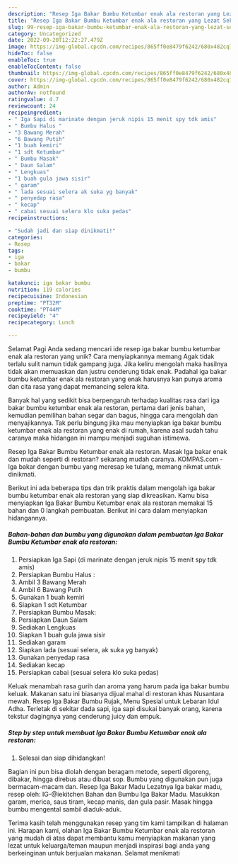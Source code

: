 ```yaml
---
description: "Resep Iga Bakar Bumbu Ketumbar enak ala restoran yang Lezat Sekali"
title: "Resep Iga Bakar Bumbu Ketumbar enak ala restoran yang Lezat Sekali"
slug: 99-resep-iga-bakar-bumbu-ketumbar-enak-ala-restoran-yang-lezat-sekali
category: Uncategorized
date: 2022-09-20T12:22:27.479Z
image: https://img-global.cpcdn.com/recipes/865ff0e8479f6242/680x482cq70/iga-bakar-bumbu-ketumbar-enak-ala-restoran-foto-resep-utama.jpg
hideToc: false
enableToc: true
enableTocContent: false
thumbnail: https://img-global.cpcdn.com/recipes/865ff0e8479f6242/680x482cq70/iga-bakar-bumbu-ketumbar-enak-ala-restoran-foto-resep-utama.jpg
cover: https://img-global.cpcdn.com/recipes/865ff0e8479f6242/680x482cq70/iga-bakar-bumbu-ketumbar-enak-ala-restoran-foto-resep-utama.jpg
author: Admin
authorAv: notfound
ratingvalue: 4.7
reviewcount: 24
recipeingredient:
- " Iga Sapi di marinate dengan jeruk nipis 15 menit spy tdk amis"
- " Bumbu Halus "
- "3 Bawang Merah"
- "6 Bawang Putih"
- "1 buah kemiri"
- "1 sdt Ketumbar"
- " Bumbu Masak"
- " Daun Salam"
- " Lengkuas"
- "1 buah gula jawa sisir"
- " garam"
- " lada sesuai selera ak suka yg banyak"
- " penyedap rasa"
- " kecap"
- " cabai sesuai selera klo suka pedas"
recipeinstructions:

- "Sudah jadi dan siap dinikmati!"
categories:
- Resep
tags:
- iga
- bakar
- bumbu

katakunci: iga bakar bumbu 
nutrition: 119 calories
recipecuisine: Indonesian
preptime: "PT32M"
cooktime: "PT44M"
recipeyield: "4"
recipecategory: Lunch

---
```



Selamat Pagi Anda sedang mencari ide resep iga bakar bumbu ketumbar enak ala restoran yang unik? Cara menyiapkannya memang Agak tidak terlalu sulit namun tidak gampang juga. Jika keliru mengolah maka hasilnya tidak akan memuaskan dan justru cenderung tidak enak. Padahal iga bakar bumbu ketumbar enak ala restoran yang enak harusnya kan punya aroma dan cita rasa yang dapat memancing selera kita.


Banyak hal yang sedikit bisa berpengaruh terhadap kualitas rasa dari iga bakar bumbu ketumbar enak ala restoran, pertama dari jenis bahan, kemudian pemilihan bahan segar dan bagus, hingga cara mengolah dan menyajikannya. Tak perlu bingung jika mau menyiapkan iga bakar bumbu ketumbar enak ala restoran yang enak di rumah, karena asal sudah tahu caranya maka hidangan ini mampu menjadi suguhan istimewa.

Resep Iga Bakar Bumbu Ketumbar enak ala restoran. Masak Iga bakar enak dan mudah seperti di restoran? sekarang mudah caranya. KOMPAS.com - Iga bakar dengan bumbu yang meresap ke tulang, memang nikmat untuk dinikmati.


Berikut ini ada beberapa tips dan trik praktis dalam mengolah iga bakar bumbu ketumbar enak ala restoran yang siap dikreasikan. Kamu bisa menyiapkan Iga Bakar Bumbu Ketumbar enak ala restoran memakai 15 bahan dan 0 langkah pembuatan. Berikut ini cara dalam menyiapkan hidangannya.

<!--inarticleads1-->

##### Bahan-bahan dan bumbu yang digunakan dalam pembuatan Iga Bakar Bumbu Ketumbar enak ala restoran:

1. Persiapkan  Iga Sapi (di marinate dengan jeruk nipis 15 menit spy tdk amis)
1. Persiapkan  Bumbu Halus :
1. Ambil 3 Bawang Merah
1. Ambil 6 Bawang Putih
1. Gunakan 1 buah kemiri
1. Siapkan 1 sdt Ketumbar
1. Persiapkan  Bumbu Masak:
1. Persiapkan  Daun Salam
1. Sediakan  Lengkuas
1. Siapkan 1 buah gula jawa sisir
1. Sediakan  garam
1. Siapkan  lada (sesuai selera, ak suka yg banyak)
1. Gunakan  penyedap rasa
1. Sediakan  kecap
1. Persiapkan  cabai (sesuai selera klo suka pedas)


Keluak menambah rasa gurih dan aroma yang harum pada iga bakar bumbu keluak. Makanan satu ini biasanya dijual mahal di restoran khas Nusantara mewah. Resep Iga Bakar Bumbu Rujak, Menu Spesial untuk Lebaran Idul Adha. Terletak di sekitar dada sapi, iga sapi disukai banyak orang, karena tekstur dagingnya yang cenderung juicy dan empuk. 

<!--inarticleads2-->

##### Step by step untuk membuat Iga Bakar Bumbu Ketumbar enak ala restoran:


1. Selesai dan siap dihidangkan!

Bagian ini pun bisa diolah dengan beragam metode, seperti digoreng, dibakar, hingga direbus atau dibuat sop. Bumbu yang digunakan pun juga bermacam-macam dan. Resep Iga Bakar Madu Lezatnya Iga bakar madu, resep oleh: IG-@iekitchen Bahan dan Bumbu Iga Bakar Madu. Masukkan garam, merica, saus tiram, kecap manis, dan gula pasir. Masak hingga bumbu mengental sambil diaduk-aduk. 

Terima kasih telah menggunakan resep yang tim kami tampilkan di halaman ini. Harapan kami, olahan Iga Bakar Bumbu Ketumbar enak ala restoran yang mudah di atas dapat membantu kamu menyiapkan makanan yang lezat untuk keluarga/teman maupun menjadi inspirasi bagi anda yang berkeinginan untuk berjualan makanan. Selamat menikmati
